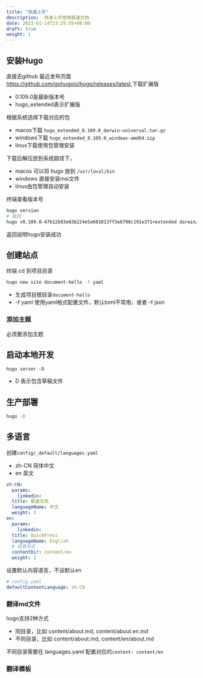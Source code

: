 ```yaml
---
title: "快速上手"
description:  快速上手使用极速文档
date: 2023-01-14T23:25:55+08:00
draft: true
weight: 1
---
```


## 安装Hugo

直接去github 最近发布页面 <https://github.com/gohugoio/hugo/releases/latest>,下载扩展版

- 0.109.0是最新版本号
- hugo_extended表示扩展版

根据系统选择下载对应的包

- macos下载 `hugo_extended_0.109.0_darwin-universal.tar.gz`
- windows下载 `hugo_extended_0.109.0_windows-amd64.zip`
- linux下载使用包管理安装

下载后解压放到系统路径下，

- macos 可以将 hugo 放到 `/usr/local/bin`
- windows 直接安装msi文件
- linux由包管理自动安装

终端查看版本号

```bash
hugo version
# 返回
hugo v0.109.0-47b12b83e636224e5e601813ff3e6790c191e371+extended darwin/amd64 BuildDate=2022-12-23T10:38:11Z VendorInfo=gohugoio
```

返回说明hugo安装成功

## 创建站点

终端 cd 到项目目录

```bash
hugo new site document-hello -f yaml
```

- 生成项目根目录`document-hello`
- -f yaml 使用yaml格式配置文件，默认toml不常用，或者 -f json

### 添加主题

必须要添加主题

## 启动本地开发

```
hugo server -D
```

- D 表示包含草稿文件

## 生产部署

```bash
hugo -D 
```

## 多语言

创建`config/_default/languages.yaml`

- zh-CN 简体中文
- en 英文

```yaml
zh-CN:
  params:
    linkedin: 
  title: 极速文档
  languageName: 中文
  weight: 2
en:
  params:
    linkedin: 
  title: QuickPress
  languageName: English
  # 目录方式
  contentDir: content/en
  weight: 1
```

设置默认内容语言，不设默认en

```yaml config.yaml
# config.yaml
defaultContentLanguage: zh-CN
```

### 翻译md文件

hugo支持2种方式

- 同目录，比如 content/about.md, content/about.en.md
- 不同目录，比如 content/about.md, content/en/about.md

不同目录需要在 languages.yaml 配置对应的`content: content/en`

### 翻译模板
